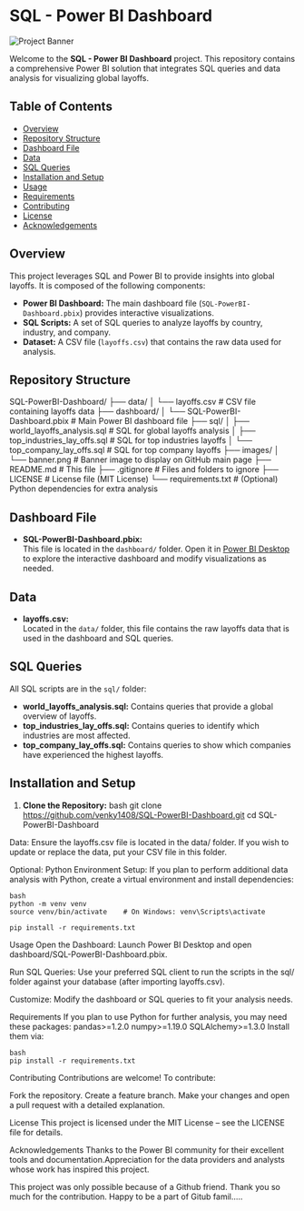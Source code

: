 # SQL - Power BI Dashboard

![Project Banner](images/dashboard.png)

Welcome to the **SQL - Power BI Dashboard** project. This repository contains a comprehensive Power BI solution that integrates SQL queries and data analysis for visualizing global layoffs.

## Table of Contents
- [Overview](#overview)
- [Repository Structure](#repository-structure)
- [Dashboard File](#dashboard-file)
- [Data](#data)
- [SQL Queries](#sql-queries)
- [Installation and Setup](#installation-and-setup)
- [Usage](#usage)
- [Requirements](#requirements)
- [Contributing](#contributing)
- [License](#license)
- [Acknowledgements](#acknowledgements)

## Overview
This project leverages SQL and Power BI to provide insights into global layoffs. It is composed of the following components:

- **Power BI Dashboard:** The main dashboard file (`SQL-PowerBI-Dashboard.pbix`) provides interactive visualizations.
- **SQL Scripts:** A set of SQL queries to analyze layoffs by country, industry, and company.
- **Dataset:** A CSV file (`layoffs.csv`) that contains the raw data used for analysis.

## Repository Structure
SQL-PowerBI-Dashboard/ ├── data/ │ └── layoffs.csv # CSV file containing layoffs data ├── dashboard/ │ └── SQL-PowerBI-Dashboard.pbix # Main Power BI dashboard file ├── sql/ │ ├── world_layoffs_analysis.sql # SQL for global layoffs analysis │ ├── top_industries_lay_offs.sql # SQL for top industries layoffs │ └── top_company_lay_offs.sql # SQL for top company layoffs ├── images/ │ └── banner.png # Banner image to display on GitHub main page ├── README.md # This file ├── .gitignore # Files and folders to ignore ├── LICENSE # License file (MIT License) └── requirements.txt # (Optional) Python dependencies for extra analysis

## Dashboard File
- **SQL-PowerBI-Dashboard.pbix:**  
  This file is located in the `dashboard/` folder. Open it in [Power BI Desktop](https://powerbi.microsoft.com/en-us/desktop/) to explore the interactive dashboard and modify visualizations as needed.

## Data
- **layoffs.csv:**  
  Located in the `data/` folder, this file contains the raw layoffs data that is used in the dashboard and SQL queries.

## SQL Queries
All SQL scripts are in the `sql/` folder:
- **world_layoffs_analysis.sql:** Contains queries that provide a global overview of layoffs.
- **top_industries_lay_offs.sql:** Contains queries to identify which industries are most affected.
- **top_company_lay_offs.sql:** Contains queries to show which companies have experienced the highest layoffs.

## Installation and Setup
1. **Clone the Repository:**
   bash
   git clone https://github.com/venky1408/SQL-PowerBI-Dashboard.git
   cd SQL-PowerBI-Dashboard

Data:
Ensure the layoffs.csv file is located in the data/ folder. If you wish to update or replace the data, put your CSV file in this folder.

Optional: Python Environment Setup:
If you plan to perform additional data analysis with Python, create a virtual environment and install dependencies:

    bash
    python -m venv venv
    source venv/bin/activate    # On Windows: venv\Scripts\activate

    pip install -r requirements.txt

Usage
Open the Dashboard:
Launch Power BI Desktop and open dashboard/SQL-PowerBI-Dashboard.pbix.

Run SQL Queries:
Use your preferred SQL client to run the scripts in the sql/ folder against your database (after importing layoffs.csv).

Customize:
Modify the dashboard or SQL queries to fit your analysis needs.

Requirements
If you plan to use Python for further analysis, you may need these packages:
    pandas>=1.2.0
    numpy>=1.19.0
    SQLAlchemy>=1.3.0
    Install them via:

    bash
    pip install -r requirements.txt

Contributing
Contributions are welcome! To contribute:

Fork the repository.
    Create a feature branch.
    Make your changes and open a pull request with a detailed explanation.

License
This project is licensed under the MIT License – see the LICENSE file for details.

Acknowledgements
Thanks to the Power BI community for their excellent tools and documentation.Appreciation for the data providers and analysts whose work has inspired this project.

This project was only possible because of a Github friend. Thank you so much for the contribution. Happy to be a part of Gitub famil.....